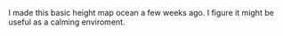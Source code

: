 I made this basic height map ocean a few weeks ago. I figure it might be useful as a calming enviroment. 
